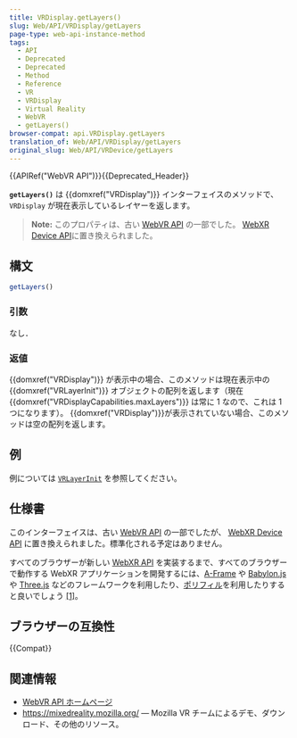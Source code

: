```yaml
---
title: VRDisplay.getLayers()
slug: Web/API/VRDisplay/getLayers
page-type: web-api-instance-method
tags:
  - API
  - Deprecated
  - Deprecated
  - Method
  - Reference
  - VR
  - VRDisplay
  - Virtual Reality
  - WebVR
  - getLayers()
browser-compat: api.VRDisplay.getLayers
translation_of: Web/API/VRDisplay/getLayers
original_slug: Web/API/VRDevice/getLayers
---
```

{{APIRef("WebVR API")}}{{Deprecated_Header}}

**`getLayers()`** は {{domxref("VRDisplay")}} インターフェイスのメソッドで、 `VRDisplay` が現在表示しているレイヤーを返します。

> **Note:** このプロパティは、古い [WebVR API](https://immersive-web.github.io/webvr/spec/1.1/) の一部でした。 [WebXR Device API](https://immersive-web.github.io/webxr/)に置き換えられました。

## 構文

```js
getLayers()
```

### 引数

なし．

### 返値

{{domxref("VRDisplay")}} が表示中の場合、このメソッドは現在表示中の {{domxref("VRLayerInit")}} オブジェクトの配列を返します（現在 {{domxref("VRDisplayCapabilities.maxLayers")}} は常に 1 なので、これは 1 つになります）。 {{domxref("VRDisplay")}}が表示されていない場合、このメソッドは空の配列を返します。

## 例

例については [`VRLayerInit`](/ja/docs/Web/API/VRLayerInit#例) を参照してください。

## 仕様書

このインターフェイスは、古い [WebVR API](https://immersive-web.github.io/webvr/spec/1.1/#interface-vrdisplay) の一部でしたが、 [WebXR Device API](https://immersive-web.github.io/webxr/) に置き換えられました。標準化される予定はありません。

すべてのブラウザーが新しい [WebXR API](/ja/docs/Web/API/WebXR_Device_API/Fundamentals) を実装するまで、すべてのブラウザーで動作する WebXR アプリケーションを開発するには、[A-Frame](https://aframe.io/) や [Babylon.js](https://www.babylonjs.com/) や [Three.js](https://threejs.org/) などのフレームワークを利用したり、[ポリフィル](https://github.com/immersive-web/webxr-polyfill)を利用したりすると良いでしょう [\[1\]](https://developer.oculus.com/documentation/web/port-vr-xr/)。

## ブラウザーの互換性

{{Compat}}

## 関連情報

- [WebVR API ホームページ](/ja/docs/Web/API/WebVR_API)
- <https://mixedreality.mozilla.org/> — Mozilla VR チームによるデモ、ダウンロード、その他のリソース。
